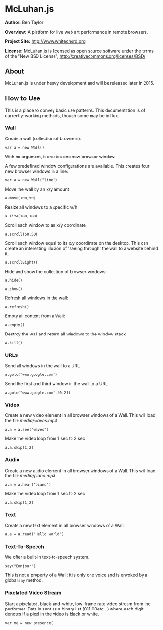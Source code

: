 # McLuhan.js

**Author:** Ben Taylor

**Overview:** A platform for live web art performance in remote browsers.

**Project Site:** http://www.whitechord.org

**License:** McLuhan.js is licensed as open source software under the terms of the "New BSD License", http://creativecommons.org/licenses/BSD/


## About

McLuhan.js is under heavy development and will be released later in 2015.

## How to Use

This is a place to convey basic use patterns. This documentation is of currently-working methods, though some may be in flux.

### Wall

Create a wall (collection of browsers).

`var a = new Wall()`

With no argument, it creates one new browser window. 

A few predefined window configurations are available. This creates four new browser windows in a line:

`var a = new Wall("line")`

Move the wall by an x/y amount

`a.move(100,50)`

Resize all windows to a specific w/h

`a.size(100,100)`

Scroll each window to an x/y coordinate

`a.scroll(50,50)`

Scroll each window equal to its x/y coordinate on the desktop. This can create an interesting illusion of 'seeing through' the wall to a website behind it.

`a.scrollSight()`

Hide and show the collection of browser windows:

`a.hide()`

`a.show()`

Refresh all windows in the wall:

`a.refresh()`

Empty all content from a Wall:

`a.empty()`

Destroy the wall and return all windows to the window stack

`a.kill()`

### URLs

Send all windows in the wall to a URL

`a.goto("www.google.com")`

Send the first and third window in the wall to a URL

`a.goto("www.google.com",[0,2])`

### Video

Create a new video element in all browser windows of a Wall. This will load the file *media/waves.mp4*

`a.a = a.see("waves")`

Make the video loop from 1 sec to 2 sec

`a.a.skip(1,2)`

### Audio

Create a new audio element in all browser windows of a Wall. This will load the file *media/piano.mp3*

`a.a = a.hear("piano")`

Make the video loop from 1 sec to 2 sec

`a.a.skip(1,2)`

### Text

Create a new text element in all browser windows of a Wall.

`a.a = a.read("Hello world")`

### Text-To-Speech

We offer a built-in text-to-speech system.

`say("Bonjour")`

This is not a property of a Wall; it is only one voice and is envoked by a global `say` method.

### Pixelated Video Stream

Start a pixelated, black-and-white, low-frame rate video stream from the performer. Data is sent as a binary list (011100etc...) where each digit denotes if a pixel in the video is black or white.

`var me = new presence()`
